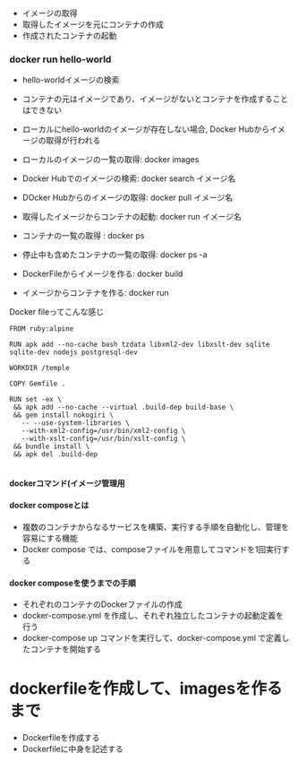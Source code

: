 * イメージの取得
* 取得したイメージを元にコンテナの作成
* 作成されたコンテナの起動

### docker run hello-world
* hello-worldイメージの検索

* コンテナの元はイメージであり、イメージがないとコンテナを作成することはできない
* ローカルにhello-worldのイメージが存在しない場合, Docker Hubからイメージの取得が行われる

* ローカルのイメージの一覧の取得: docker images
* Docker Hubでのイメージの検索: docker search イメージ名
* DOcker Hubからのイメージの取得: docker pull イメージ名
* 取得したイメージからコンテナの起動: docker run イメージ名
* コンテナの一覧の取得 : docker ps
* 停止中も含めたコンテナの一覧の取得: docker ps -a


* DockerFileからイメージを作る: docker build
* イメージからコンテナを作る: docker run

Docker fileってこんな感じ

```
FROM ruby:alpine

RUN apk add --no-cache bash tzdata libxml2-dev libxslt-dev sqlite sqlite-dev nodejs postgresql-dev

WORKDIR /temple

COPY Gemfile .

RUN set -ex \
 && apk add --no-cache --virtual .build-dep build-base \
 && gem install nokogiri \
   -- --use-system-libraries \
   --with-xml2-config=/usr/bin/xml2-config \
   --with-xslt-config=/usr/bin/xslt-config \
 && bundle install \
 && apk del .build-dep
 
```

#### dockerコマンド(イメージ管理用

#### docker composeとは
* 複数のコンテナからなるサービスを構築、実行する手順を自動化し、管理を容易にする機能
* Docker compose では、composeファイルを用意してコマンドを1回実行する

#### docker composeを使うまでの手順
* それぞれのコンテナのDockerファイルの作成
* docker-compose.yml を作成し、それぞれ独立したコンテナの起動定義を行う
* docker-compose up コマンドを実行して、docker-compose.yml で定義したコンテナを開始する

# dockerfileを作成して、imagesを作るまで
* Dockerfileを作成する
* Dockerfileに中身を記述する